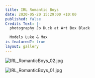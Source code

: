 ```yaml
---
title: IRL Romantic Boys
date: 2020-05-20 15:29:00 +10:00
published: false
Credits Text: |-
  photography Jo Duck at Art Box Black

  Models Luke & Max
is featured?: true
layout: gallery
---
```


![IRL_RomanticBoys_02.jpg](/uploads/IRL_RomanticBoys_02.jpg)

![IRL_RomanticBoys_01.jpg](/uploads/IRL_RomanticBoys_01.jpg)